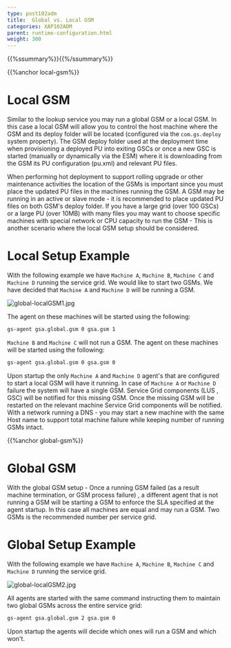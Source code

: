 ```yaml
---
type: post102adm
title:  Global vs. Local GSM
categories: XAP102ADM
parent: runtime-configuration.html
weight: 300
---
```


{{%ssummary%}}{{%/ssummary%}}



{{%anchor local-gsm%}}

# Local GSM

Similar to the lookup service you may run a global GSM or a local GSM. In this case a local GSM will allow you to control the host machine where the GSM and its deploy folder will be located (configured via the `com.gs.deploy` system property). The GSM deploy folder used at the deployment time when provisioning a deployed PU into exiting GSCs or once a new GSC is started (manually or dynamically via the ESM) where it is downloading from the GSM its PU configuration (pu.xml) and relevant PU files.

When performing hot deployment to support rolling upgrade or other maintenance activities the location of the GSMs is important since you must place the updated PU files in the machines running the GSM. A GSM may be running in an active or slave mode - it is recommended to place updated PU files on both GSM's deploy folder.
If you have a large grid (over 100 GSCs) or a large PU (over 10MB) with many files you may want to choose specific machines with special network or CPU capacity to run the GSM - This is another scenario where the local GSM setup should be considered.


# Local Setup Example

With the following example we have `Machine A`, `Machine B`, `Machine C` and `Machine D` running the service grid.  We would like to start two GSMs. We have decided that `Machine A` and `Machine D` will be running a GSM.

![global-localGSM1.jpg](/attachment_files/global-localGSM1.jpg)

The agent on these machines will be started using the following:


```bash
gs-agent gsa.global.gsm 0 gsa.gsm 1
```

`Machine B` and `Machine C` will not run a GSM. The agent on these machines will be started using the following:


```bash
gs-agent gsa.global.gsm 0 gsa.gsm 0
```

Upon startup the only `Machine A` and `Machine D` agent's that are configured to start a local GSM will have it running.  In case of `Machine A` or `Machine D` failure the system will have a single GSM. Service Grid components (LUS , GSC) will be notified for this missing GSM. Once the missing GSM will be restarted on the relevant machine Service Grid components will be notified. With a network running a DNS - you may start a new machine with the same Host name to support total machine failure while keeping number of running GSMs intact.

{{%anchor global-gsm%}}

# Global GSM

With the global GSM setup - Once a running GSM failed (as a result machine termination, or GSM process failure) , a different agent that is not running a GSM will be starting a GSM to enforce the SLA specified at the agent startup. In this case all machines are equal and may run a GSM. Two GSMs is the recommended number per service grid.

# Global Setup Example

With the following example we have `Machine A`, `Machine B`, `Machine C` and `Machine D` running the service grid.

![global-localGSM2.jpg](/attachment_files/global-localGSM2.jpg)

All agents are started with the same command instructing them to maintain two global GSMs across the entire service grid:


```bash
gs-agent gsa.global.gsm 2 gsa.gsm 0
```

Upon startup the agents will decide which ones will run a GSM and which won't.
